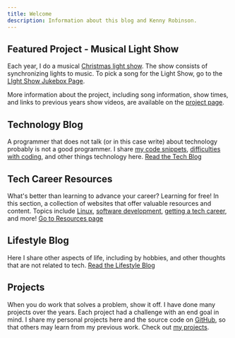 ```yaml
---
title: Welcome
description: Information about this blog and Kenny Robinson.
---
```


## Featured Project - Musical Light Show

Each year, I do a musical [Christmas light show](/lightshow). The show consists of synchronizing
lights to music. To pick a song for the Light Show, go to the [LIght Show Jukebox Page](/lightshow).

More information about the project, including song information, show times, and links to previous
years show videos, are available on the [project page](/projects/light-show).

## Technology Blog

A programmer that does not talk (or in this case write) about technology probably is not a good programmer.
I share
[my code snippets](/technology/2022.09.17-length-of-shell-variable/),
[difficulties with coding](/technology/2021.08.12-jquery-validator-with-parameter/),
and other things technology here.
[Read the Tech Blog](/technology)

## Tech Career Resources

What's better than learning to advance your career? Learning for free! In this section, a collection of websites
that offer valuable resources and content. Topics include
[Linux](/resources#linux),
[software development](/resources#web-and-software-development),
[getting a tech career](/resources/getting-into-tech), and more!
[Go to Resources page](/resources)

## Lifestyle Blog

Here I share other aspects of life, including by hobbies, and other thoughts that are not related to tech.
[Read the Lifestyle Blog](/lifestyle)

## Projects

When you do work that solves a problem, show it off. I have done many projects over the years. Each project
had a challenge with an end goal in mind. I share my personal projects here and the source code on
<a href="https://github.com/almostengr" target="_blank">GitHub</a>,
so that others may learn from my previous work.
Check out [my projects](/projects).
